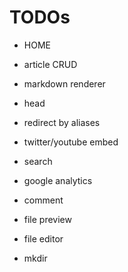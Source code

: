 # TODOs

- HOME
- article CRUD
- markdown renderer
- head
- redirect by aliases
- twitter/youtube embed
- search
- google analytics
- comment

- file preview
- file editor
- mkdir
